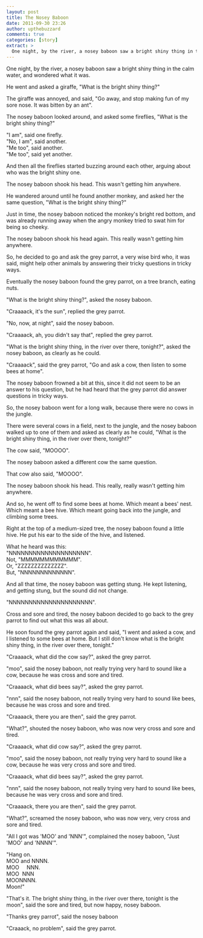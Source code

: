 ```yaml
---
layout: post
title: The Nosey Baboon
date: 2011-09-30 23:26
author: upthebuzzard
comments: true
categories: [story]
extract: >
  One night, by the river, a nosey baboon saw a bright shiny thing in the calm water, and wondered what it was.
---
```

One night, by the river, a nosey baboon saw a bright shiny thing in the calm water, and wondered what it was.

He went and asked a giraffe, "What is the bright shiny thing?"

The giraffe was annoyed, and said, "Go away, and stop making fun of my sore nose. It was bitten by an ant".

The nosey baboon looked around, and asked some fireflies, "What is the bright shiny thing?"

"I am", said one firefly.  
"No, I am", said another.  
"Me too", said another.  
"Me too", said yet another.

And then all the fireflies started buzzing around each other, arguing about who was the bright shiny one.

The nosey baboon shook his head. This wasn't getting him anywhere.

He wandered around until he found another monkey, and asked her the same question, "What is the bright shiny thing?"

Just in time, the nosey baboon noticed the monkey's bright red bottom, and was already running away when the angry monkey tried to swat him for being so cheeky.

The nosey baboon shook his head again. This really wasn't getting him anywhere.

So, he decided to go and ask the grey parrot, a very wise bird who, it was said, might help other animals by answering their tricky questions in tricky ways.

Eventually the nosey baboon found the grey parrot, on a tree branch, eating nuts.

"What is the bright shiny thing?", asked the nosey baboon.

"Craaaack, it's the sun", replied the grey parrot.

"No, now, at night", said the nosey baboon.

"Craaaack, ah, you didn't say that", replied the grey parrot.

"What is the bright shiny thing, in the river over there, tonight?", asked the nosey baboon, as clearly as he could.

"Craaaack", said the grey parrot, "Go and ask a cow, then listen to some bees at home".

The nosey baboon frowned a bit at this, since it did not seem to be an answer to his question, but he had heard that the grey parrot did answer questions in tricky ways.

So, the nosey baboon went for a long walk, because there were no cows in the jungle.

There were several cows in a field, next to the jungle, and the nosey baboon walked up to one of them and asked as clearly as he could, "What is the bright shiny thing, in the river over there, tonight?"

The cow said, "MOOOO".

The nosey baboon asked a different cow the same question.

That cow also said, "MOOOO".

The nosey baboon shook his head. This really, really wasn't getting him anywhere.

And so, he went off to find some bees at home. Which meant a bees' nest. Which meant a bee hive. Which meant going back into the jungle, and climbing some trees.

Right at the top of a medium-sized tree, the nosey baboon found a little hive. He put his ear to the side of the hive, and listened.

What he heard was this:  
"NNNNNNNNNNNNNNNNNNNN".  
Not, "MMMMMMMMMMMM".  
Or, "ZZZZZZZZZZZZZZ".  
But, "NNNNNNNNNNNNN".

And all that time, the nosey baboon was getting stung. He kept listening, and getting stung, but the sound did not change.

"NNNNNNNNNNNNNNNNNNNNN".

Cross and sore and tired, the nosey baboon decided to go back to the grey parrot to find out what this was all about.

He soon found the grey parrot again and said, "I went and asked a cow, and I listened to some bees at home. But I still don't know what is the bright shiny thing, in the river over there, tonight."

"Craaaack, what did the cow say?", asked the grey parrot.

"moo", said the nosey baboon, not really trying very hard to sound like a cow, because he was cross and sore and tired.

"Craaaack, what did bees say?", asked the grey parrot.

"nnn", said the nosey baboon, not really trying very hard to sound like bees, because he was cross and sore and tired.

"Craaaack, there you are then", said the grey parrot.

"What?", shouted the nosey baboon, who was now very cross and sore and tired.

"Craaaack, what did cow say?", asked the grey parrot.

"moo", said the nosey baboon,
not really trying very hard to sound like a cow, because he was very cross and sore and tired.

"Craaaack, what did bees say?", asked the grey parrot.

"nnn", said the nosey baboon, not really trying very hard to sound like bees, because he was very cross and sore and tired.

"Craaaack, there you are then", said the grey parrot.

"What?", screamed the nosey baboon, who was now very, very cross and sore and tired.

"All I got was 'MOO' and 'NNN'", complained the nosey baboon, "Just 'MOO' and 'NNNN'".

"Hang on.  
MOO and NNNN.  
MOO     NNN.  
MOO  NNN  
MOONNNN.  
Moon!"

"That's it. The bright shiny thing, in the river over there, tonight is the moon", said the sore and tired, but now happy, nosey baboon.

"Thanks grey parrot", said the nosey baboon

"Craaack, no problem", said the grey parrot.
